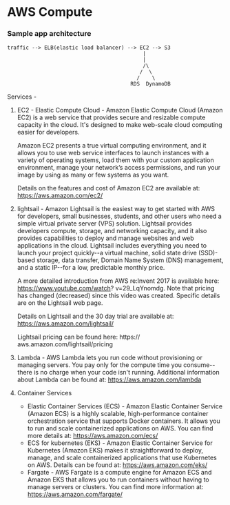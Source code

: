 # AWS Compute

### Sample app architecture
```
traffic --> ELB(elastic load balancer) --> EC2 --> S3
                                            |
                                            |
                                            /\
                                           /  \
                                          /    \
                                        RDS  DynamoDB 
```  

Services - 
1. EC2 - Elastic Compute Cloud - Amazon Elastic Compute Cloud (Amazon EC2) is a web service that provides secure and resizable compute capacity in the cloud. It's designed to make web-scale cloud computing easier for developers.

    Amazon EC2 presents a true virtual computing   environment, and it allows you to use web service    interfaces to launch instances with a variety of      operating systems, load them with your custom   application environment, manage your network’s   access permissions, and run your image by using as   many or few systems as you want.
    
    Details on the features and cost of Amazon EC2 are     available at: https://aws.amazon.com/ec2/
2. lightsail - Amazon Lightsail is the easiest way to get started with AWS for developers, small businesses, students, and other users who need a simple virtual private server (VPS) solution. Lightsail provides developers compute, storage, and networking capacity, and it also provides capabilities to deploy and manage websites and web applications in the cloud. Lightsail includes everything you need to launch your project quickly--a virtual machine, solid state drive (SSD)-based storage, data transfer, Domain Name System (DNS) management, and a static IP--for a low, predictable monthly price.

    A more detailed introduction from AWS re:Invent 2017    is available here: https://www.youtube.com/watch?  v=29_LqYnomdg. Note that pricing has changed  (decreased) since this video was created. Specific   details are on the Lightsail web page.
    
    Details on Lightsail and the 30 day trial are   available at: https://aws.amazon.com/lightsail/
    
    Lightsail pricing can be found here: https://   aws.amazon.com/lightsail/pricing
3. Lambda - AWS Lambda lets you run code without provisioning or managing servers. You pay only for the compute time you consume--there is no charge when your code isn't running. Additional information about Lambda can be found at: https://aws.amazon.com/lambda
4. Container Services
    - Elastic Container Services (ECS) - Amazon Elastic Container Service (Amazon ECS) is a highly scalable, high-performance container orchestration service that supports Docker containers. It allows you to run and scale containerized applications on AWS. You can find more details at: https://aws.amazon.com/ecs/
    - ECS for kubernetes (EKS) - Amazon Elastic Container Service for Kubernetes (Amazon EKS) makes it straightforward to deploy, manage, and scale containerized applications that use Kubernetes on AWS. Details can be found at: https://aws.amazon.com/eks/
    - Fargate - AWS Fargate is a compute engine for Amazon ECS and Amazon EKS that allows you to run containers without having to manage servers or clusters. You can find more information at: https://aws.amazon.com/fargate/